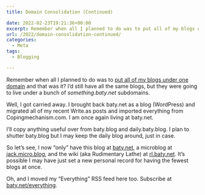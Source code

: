 ```yaml
---
title: Domain Consolidation (Continued)

date: 2022-02-23T19:21:36+00:00
excerpt: Remember when all I planned to do was to put all of my blogs under one domain and that was it?, Well...
url: /2022/domain-consolidation-continued/
categories:
  - Meta
tags:
  - Blogging

---
```

Remember when all I planned to do was to <a href="/posts/2022/domain-consolidation/" data-type="post" data-id="20">put all of my blogs under one domain</a> and that was it? I&#8217;d still have all the same blogs, but they were going to live under a bunch of _something.baty.net_ subdomains. 

Well, I got carried away. I brought back baty.net as a blog (WordPress) and migrated all of my recent Write.as posts and imported everything from Copingmechanism.com. I am once again living at baty.net.

I&#8217;ll copy anything useful over from baty.blog and daily.baty.blog. I plan to shutter baty.blog but I may keep the daily blog around, just in case.

So let&#8217;s see, I now &#8220;only&#8221; have this blog at [baty.net][1], a microblog at [jack.micro.blog][2], and the wiki (aka Rudimentary Lathe) at [rl.baty.net][3]. It&#8217;s possible I may have just set a new personal record for having the fewest blogs at once.

Oh, and I moved my &#8220;Everything&#8221; RSS feed here too. Subscribe at [baty.net/everything][4].

 [1]: https://baty.net
 [2]: https://jack.micro.blog
 [3]: https://rl.baty.net
 [4]: https://baty.net/everything/